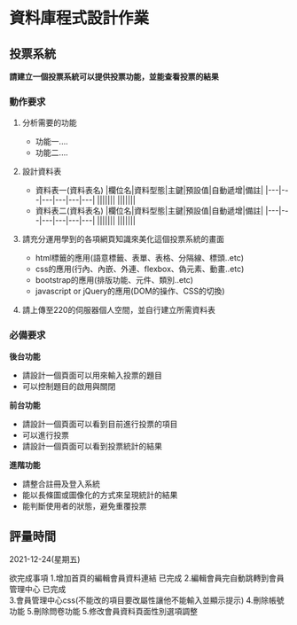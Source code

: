 # 資料庫程式設計作業

## 投票系統
**請建立一個投票系統可以提供投票功能，並能查看投票的結果**

### 動作要求
1. 分析需要的功能
    * 功能一....
    * 功能二....

2. 設計資料表
    * 資料表一(資料表名)
        |欄位名|資料型態|主鍵|預設值|自動遞增|備註|
        |---|---|---|---|---|---|
        |||||||
        |||||||
    * 資料表二(資料表名)
        |欄位名|資料型態|主鍵|預設值|自動遞增|備註|
        |---|---|---|---|---|---|
        |||||||
        |||||||
    
3. 請充分運用學到的各項網頁知識來美化這個投票系統的畫面
    * html標籤的應用(語意標籤、表單、表格、分隔線、標頭..etc)
    * css的應用(行內、內嵌、外連、flexbox、偽元素、動畫..etc)
    * bootstrap的應用(排版功能、元件、類別..etc)
    * javascript or jQuery的應用(DOM的操作、CSS的切換)

4. 請上傳至220的伺服器個人空間，並自行建立所需資料表


### 必備要求
**後台功能**
* 請設計一個頁面可以用來輸入投票的題目
* 可以控制題目的啟用與關閉

**前台功能**
* 請設計一個頁面可以看到目前進行投票的項目
* 可以進行投票
* 請設計一個頁面可以看到投票統計的結果

**進階功能**
* 請整合註冊及登入系統
* 能以長條圖或圖像化的方式來呈現統計的結果
* 能判斷使用者的狀態，避免重覆投票

## 評量時間
2021-12-24(星期五)




欲完成事項
1.增加首頁的編輯會員資料連結   已完成
2.編輯會員完自動跳轉到會員管理中心   已完成   
3.會員管理中心css(不能改的項目要改屬性讓他不能輸入並顯示提示)
4.刪除帳號功能
5.刪除問卷功能
5.修改會員資料頁面性別選項調整